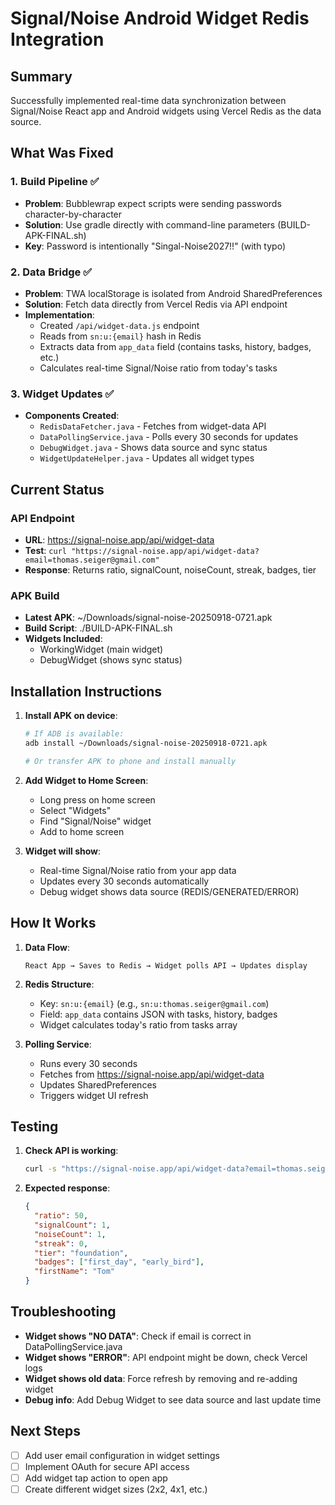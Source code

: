 # Signal/Noise Android Widget Redis Integration

## Summary
Successfully implemented real-time data synchronization between Signal/Noise React app and Android widgets using Vercel Redis as the data source.

## What Was Fixed

### 1. Build Pipeline ✅
- **Problem**: Bubblewrap expect scripts were sending passwords character-by-character
- **Solution**: Use gradle directly with command-line parameters (BUILD-APK-FINAL.sh)
- **Key**: Password is intentionally "Singal-Noise2027!!" (with typo)

### 2. Data Bridge ✅
- **Problem**: TWA localStorage is isolated from Android SharedPreferences
- **Solution**: Fetch data directly from Vercel Redis via API endpoint
- **Implementation**:
  - Created `/api/widget-data.js` endpoint
  - Reads from `sn:u:{email}` hash in Redis
  - Extracts data from `app_data` field (contains tasks, history, badges, etc.)
  - Calculates real-time Signal/Noise ratio from today's tasks

### 3. Widget Updates ✅
- **Components Created**:
  - `RedisDataFetcher.java` - Fetches from widget-data API
  - `DataPollingService.java` - Polls every 30 seconds for updates
  - `DebugWidget.java` - Shows data source and sync status
  - `WidgetUpdateHelper.java` - Updates all widget types

## Current Status

### API Endpoint
- **URL**: https://signal-noise.app/api/widget-data
- **Test**: `curl "https://signal-noise.app/api/widget-data?email=thomas.seiger@gmail.com"`
- **Response**: Returns ratio, signalCount, noiseCount, streak, badges, tier

### APK Build
- **Latest APK**: ~/Downloads/signal-noise-20250918-0721.apk
- **Build Script**: ./BUILD-APK-FINAL.sh
- **Widgets Included**:
  - WorkingWidget (main widget)
  - DebugWidget (shows sync status)

## Installation Instructions

1. **Install APK on device**:
   ```bash
   # If ADB is available:
   adb install ~/Downloads/signal-noise-20250918-0721.apk

   # Or transfer APK to phone and install manually
   ```

2. **Add Widget to Home Screen**:
   - Long press on home screen
   - Select "Widgets"
   - Find "Signal/Noise" widget
   - Add to home screen

3. **Widget will show**:
   - Real-time Signal/Noise ratio from your app data
   - Updates every 30 seconds automatically
   - Debug widget shows data source (REDIS/GENERATED/ERROR)

## How It Works

1. **Data Flow**:
   ```
   React App → Saves to Redis → Widget polls API → Updates display
   ```

2. **Redis Structure**:
   - Key: `sn:u:{email}` (e.g., `sn:u:thomas.seiger@gmail.com`)
   - Field: `app_data` contains JSON with tasks, history, badges
   - Widget calculates today's ratio from tasks array

3. **Polling Service**:
   - Runs every 30 seconds
   - Fetches from https://signal-noise.app/api/widget-data
   - Updates SharedPreferences
   - Triggers widget UI refresh

## Testing

1. **Check API is working**:
   ```bash
   curl -s "https://signal-noise.app/api/widget-data?email=thomas.seiger@gmail.com" | python3 -m json.tool
   ```

2. **Expected response**:
   ```json
   {
     "ratio": 50,
     "signalCount": 1,
     "noiseCount": 1,
     "streak": 0,
     "tier": "foundation",
     "badges": ["first_day", "early_bird"],
     "firstName": "Tom"
   }
   ```

## Troubleshooting

- **Widget shows "NO DATA"**: Check if email is correct in DataPollingService.java
- **Widget shows "ERROR"**: API endpoint might be down, check Vercel logs
- **Widget shows old data**: Force refresh by removing and re-adding widget
- **Debug info**: Add Debug Widget to see data source and last update time

## Next Steps

- [ ] Add user email configuration in widget settings
- [ ] Implement OAuth for secure API access
- [ ] Add widget tap action to open app
- [ ] Create different widget sizes (2x2, 4x1, etc.)